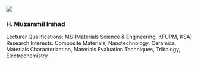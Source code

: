 [![](https://giki.edu.pk/wp-content/uploads/2019/11/Muz-260x300.jpg)](https://giki.edu.pk/wp-content/uploads/2019/11/Muz.jpg)
### H. Muzammil Irshad 
Lecturer
Qualifications: MS (Materials Science & Engineering, KFUPM, KSA)  
Research Interests: Composite Materials, Nanotechnology, Ceramics, Materials Characterization, Materials Evaluation Techniques, Tribology, Electrochemistry
